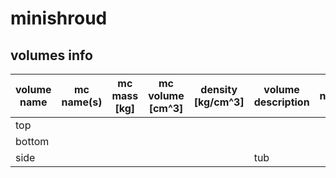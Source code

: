 # minishroud


## volumes info

| volume name | mc name(s) | mc mass [kg] | mc volume [cm^3] | density [kg/cm^3] | volume description | notes |
| ----------- | ---------- | ------------ | ---------------- | ----------------- | ------------------ | ----- |
| top         |            |              |                  |                   |                    |       | 
| bottom      |            |              |                  |                   |                    |       |
| side        |            |              |                  |                   | tub                |       |



